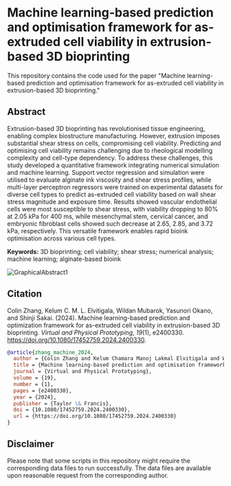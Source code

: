 # Machine learning-based prediction and optimisation framework for as-extruded cell viability in extrusion-based 3D bioprinting

This repository contains the code used for the paper "Machine learning-based prediction and optimisation framework for as-extruded cell viability in extrusion-based 3D bioprinting."

## Abstract
Extrusion-based 3D bioprinting has revolutionised tissue engineering, enabling complex biostructure manufacturing. However, extrusion imposes substantial shear stress on cells, compromising cell viability. Predicting and optimising cell viability remains challenging due to rheological modelling complexity and cell-type dependency. To address these challenges, this study developed a quantitative framework integrating numerical simulation and machine learning. Support vector regression and simulation were utilised to evaluate alginate ink viscosity and shear stress profiles, while multi-layer perceptron regressors were trained on experimental datasets for diverse cell types to predict as-extruded cell viability based on wall shear stress magnitude and exposure time. Results showed vascular endothelial cells were most susceptible to shear stress, with viability dropping to 80% at 2.05 kPa for 400 ms, while mesenchymal stem, cervical cancer, and embryonic fibroblast cells showed such decrease at 2.65, 2.85, and 3.72 kPa, respectively. This versatile framework enables rapid bioink optimisation across various cell types.

**Keywords:** 3D bioprinting; cell viability; shear stress; numerical analysis; machine learning; alginate-based bioink

![GraphicalAbstract1](https://github.com/user-attachments/assets/c750fb16-46e7-4ac1-92c1-3b0f4d8f252f)

## Citation
Colin Zhang, Kelum C. M. L. Elvitigala, Wildan Mubarok, Yasunori Okano, and Shinji Sakai.
(2024). Machine learning-based prediction and optimization framework for as-extruded cell viability in extrusion-based 3D bioprinting. <i>Virtual and Physical Prototyping</i>, <i>19</i>(1), e2400330. <a href="https://doi.org/10.1080/17452759.2024.2400330">https://doi.org/10.1080/17452759.2024.2400330</a>.

```bibtex
@article{zhang_machine_2024,
  author = {Colin Zhang and Kelum Chamara Manoj Lakmal Elvitigala and Wildan Mubarok and Yasunori Okano and Shinji Sakai},
  title = {Machine learning-based prediction and optimisation framework for as-extruded cell viability in extrusion-based 3D bioprinting},
  journal = {Virtual and Physical Prototyping},
  volume = {19},
  number = {1},
  pages = {e2400330},
  year = {2024},
  publisher = {Taylor \& Francis},
  doi = {10.1080/17452759.2024.2400330},
  url = {https://doi.org/10.1080/17452759.2024.2400330}
}
```

## Disclaimer
Please note that some scripts in this repository might require the corresponding data files to run successfully. The data files are available upon reasonable request from the corresponding author.
